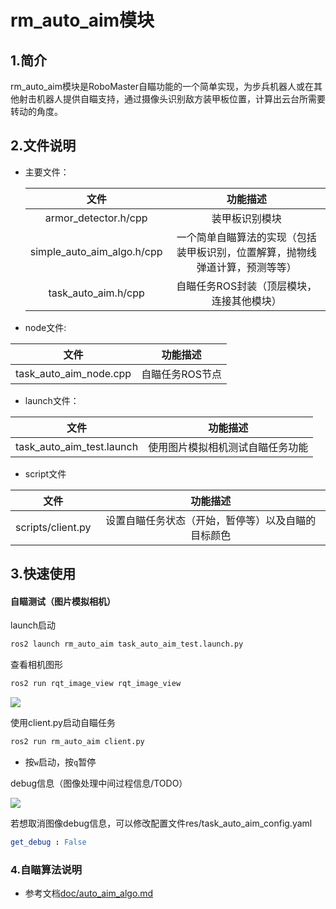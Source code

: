 # rm_auto_aim模块

## 1.简介

rm_auto_aim模块是RoboMaster自瞄功能的一个简单实现，为步兵机器人或在其他射击机器人提供自瞄支持，通过摄像头识别敌方装甲板位置，计算出云台所需要转动的角度。

## 2.文件说明

* 主要文件：

  |            文件            |                           功能描述                           |
  | :------------------------: | :----------------------------------------------------------: |
  |    armor_detector.h/cpp    |                        装甲板识别模块                        |
  | simple_auto_aim_algo.h/cpp | 一个简单自瞄算法的实现（包括装甲板识别，位置解算，抛物线弹道计算，预测等等） |
  |    task_auto_aim.h/cpp     |          自瞄任务ROS封装（顶层模块，连接其他模块）           |

*  node文件:

  |          文件          |    功能描述     |
  | :--------------------: | :-------------: |
  | task_auto_aim_node.cpp | 自瞄任务ROS节点 |

* launch文件：

|           文件            |             功能描述             |
| :-----------------------: | :------------------------------: |
| task_auto_aim_test.launch | 使用图片模拟相机测试自瞄任务功能 |

* script文件

|       文件        |                      功能描述                      |
| :---------------: | :------------------------------------------------: |
| scripts/client.py | 设置自瞄任务状态（开始，暂停等）以及自瞄的目标颜色 |

## 3.快速使用

#### 自瞄测试（图片模拟相机）

launch启动

```bash
ros2 launch rm_auto_aim task_auto_aim_test.launch.py 
```

查看相机图形

```bash
ros2 run rqt_image_view rqt_image_view
```

![](res/test.jpg)

使用client.py启动自瞄任务

```bash
ros2 run rm_auto_aim client.py
```

* 按`w`启动，按`q`暂停

debug信息（图像处理中间过程信息/TODO）

![](doc/imgs/test_result.png)

若想取消图像debug信息，可以修改配置文件res/task_auto_aim_config.yaml

```yaml
get_debug : False
```

### 4.自瞄算法说明

* 参考文档[doc/auto_aim_algo.md](doc/auto_aim_algo.md)

